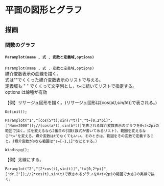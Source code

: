 # 平面の図形とグラフ  
## 描画  
### 関数のグラフ  
#### `Paramplot(name , 式 , 変数と定義域,options)`  
`Paramplot(name , 式 , 変数と定義域,options)`  
媒介変数表示の曲線を描く。  
式は""でくくった媒介変数表示のリストで与える。  
定義域も " " でくくって文字列とし，`t=`に続いてリストで指定する。  
options は線種が有効  
  
【例】リサージュ図形を描く。(リサージュ図形は[cos(a*t),sin(b*t)]で表される。)  
```  
Ketinit();  
  
Paramplot("1","[cos(5*t),sin(7*t)]","t=[0,2*pi]",["Num=2000"]);//[cos(a*t),sin(b*t)]で表される媒介変数表示のグラフを0<t<2piの範囲で描く。式を変えるなら2番目の引数(数式が書いてあるリスト)、範囲を変えるなら"t="を変える。媒介変数はtでなくてもいい。そのときは、範囲をその変数で定義すること。(媒介変数がsなら範囲は"s=[-1,1]"などとする。)  
  
Windispg();  
```  
  
【例】太線にする。  
```  
Paramplot("2","[2*cos(t),sin(t)]","t=[0,2*pi]",["dr,2"]);//2*cos(t),sin(t)で表されるグラフを0<t<2piの範囲で太さ2の実線で描く。  
```
